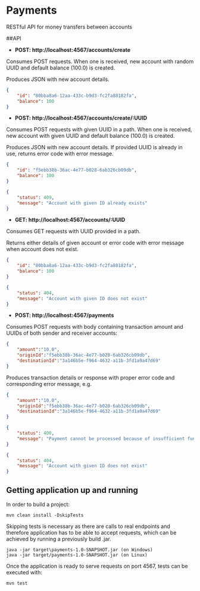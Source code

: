 # Payments
RESTful API for money transfers between accounts

##API
* **POST: http://localhost:4567/accounts/create**

Consumes POST requests. When one is received, new account with random UUID and default balance (100.0) is created.

Produces JSON with new account details. 

```json
{
    "id": "80bba8a6-12aa-433c-b9d3-fc2fa88182fa",
    "balance": 100
}
```

* **POST: http://localhost:4567/accounts/create/:UUID**

Consumes POST requests with given UUID in a path. When one is received, new account with given UUID and default balance (100.0) is created. 

Produces JSON with new account details. If provided UUID is already in use, returns error code with error message.

````json
{
    "id": "f5ebb38b-36ac-4e77-b028-6ab326cb09db",
    "balance": 100
}
````
````json
{
    "status": 409,
    "message": "Account with given ID already exists"
}
````

* **GET: http://localhost:4567/accounts/:UUID**

Consumes GET requests with UUID provided in a path.

Returns either details of given account or error code with error message when account does not exist.

````json
{
    "id": "80bba8a6-12aa-433c-b9d3-fc2fa88182fa",
    "balance": 100
}
````
````json
{
    "status": 404,
    "message": "Account with given ID does not exist"
}
````
* **POST: http://localhost:4567/payments**

Consumes POST requests with body containing transaction amount and UUIDs of both sender and receiver accounts:

````json
{
	"amount":"10.0",
	"originId":"f5ebb38b-36ac-4e77-b028-6ab326cb09db",
	"destinationId":"3a146b5e-f964-4632-a11b-3fd1a9a47d69"
}
````

Produces transaction details or response with proper error code and corresponding error message, e.g.

````json
{
	"amount":"10.0",
	"originId":"f5ebb38b-36ac-4e77-b028-6ab326cb09db",
	"destinationId":"3a146b5e-f964-4632-a11b-3fd1a9a47d69"
}
````
````json
{
    "status": 400,
    "message": "Payment cannot be processed because of insufficient funds amount"
}
````
````json
{
    "status": 404,
    "message": "Account with given ID does not exist"
}
````

## Getting application up and running
In order to build a project:
````
mvn clean install -DskipTests
````
Skipping tests is necessary as there are calls to real endpoints and therefore application has to be able to accept requests, which can be achieved by running a previously build .jar.
````
java -jar target\payments-1.0-SNAPSHOT.jar (on Windows)
java -jar target/payments-1.0-SNAPSHOT.jar (on Linux)
````
Once the application is ready to serve requests on port 4567, tests can be executed with:
````
mvn test
````